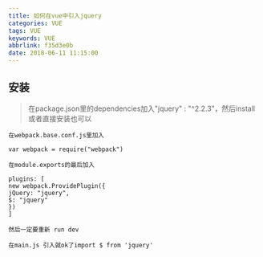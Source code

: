 ```yaml
---
title: 如何在vue中引入jquery
categories: VUE
tags: VUE
keywords: VUE
abbrlink: f35d3e0b
date: 2018-06-11 11:15:00
---
```


## 安装

> 在package.json里的dependencies加入"jquery" : "^2.2.3"，然后install 或者直接安装也可以

```
在webpack.base.conf.js里加入

var webpack = require("webpack")

在module.exports的最后加入

plugins: [
new webpack.ProvidePlugin({
jQuery: "jquery",
$: "jquery"
})
]

然后一定要重新 run dev

在main.js 引入就ok了import $ from 'jquery'

```